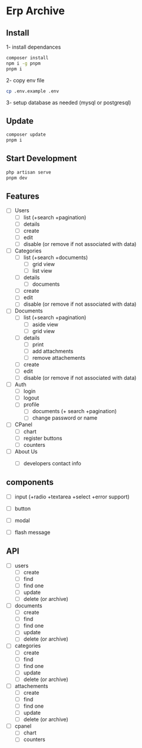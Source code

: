 # Erp Archive

## Install
1- install dependances
```bash
composer install
npm i -g pnpm
pnpm i
```
2- copy env file
```bash
cp .env.example .env
```
3- setup database as needed (mysql or postgresql)

## Update
```bash
composer update
pnpm i
```

## Start Development
```bash
php artisan serve
pnpm dev
```

## Features
- [ ] Users
  - [ ] list (+search +pagination)
  - [ ] details
  - [ ] create
  - [ ] edit
  - [ ] disable (or remove if not associated with data)
- [ ] Categories
  - [ ] list (+search +documents)
    - [ ] grid view
    - [ ] list view
  - [ ] details
    - [ ] documents
  - [ ] create
  - [ ] edit
  - [ ] disable (or remove if not associated with data)
- [ ] Documents
  - [ ] list (+search +pagination)
    - [ ] aside view
    - [ ] grid view
  - [ ] details
    - [ ] print
    - [ ] add attachments
    - [ ] remove attachements
  - [ ] create
  - [ ] edit
  - [ ] disable (or remove if not associated with data)
- [ ] Auth
  - [ ] login
  - [ ] logout
  - [ ] profile
    - [ ] documents (+ search +pagination)
    - [ ] change password or name
- [ ] CPanel
  - [ ] chart
  - [ ] register buttons
  - [ ] counters
- [ ] About Us
  - [ ] developers contact info


## components
- [ ] input (+radio +textarea +select +error support)
- [ ] button
- [ ] modal
- [ ] flash message


## API
- [ ] users
  - [ ] create
  - [ ] find
  - [ ] find one
  - [ ] update
  - [ ] delete (or archive)
- [ ] documents
  - [ ] create
  - [ ] find
  - [ ] find one
  - [ ] update
  - [ ] delete (or archive)
- [ ] categories
  - [ ] create
  - [ ] find
  - [ ] find one
  - [ ] update
  - [ ] delete (or archive)
- [ ] attachements
  - [ ] create
  - [ ] find
  - [ ] find one
  - [ ] update
  - [ ] delete (or archive)
- [ ] cpanel
  - [ ] chart
  - [ ] counters